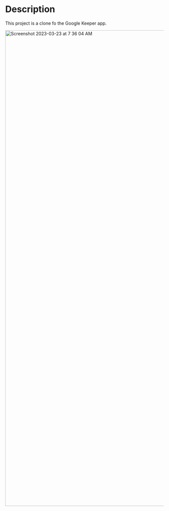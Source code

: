 # Description

This project is a clone fo the Google Keeper app.

<img width="1512" alt="Screenshot 2023-03-23 at 7 36 04 AM" src="https://user-images.githubusercontent.com/98030685/227313918-99df9e3f-4da5-4099-b9e9-f61507c1cf02.png">
